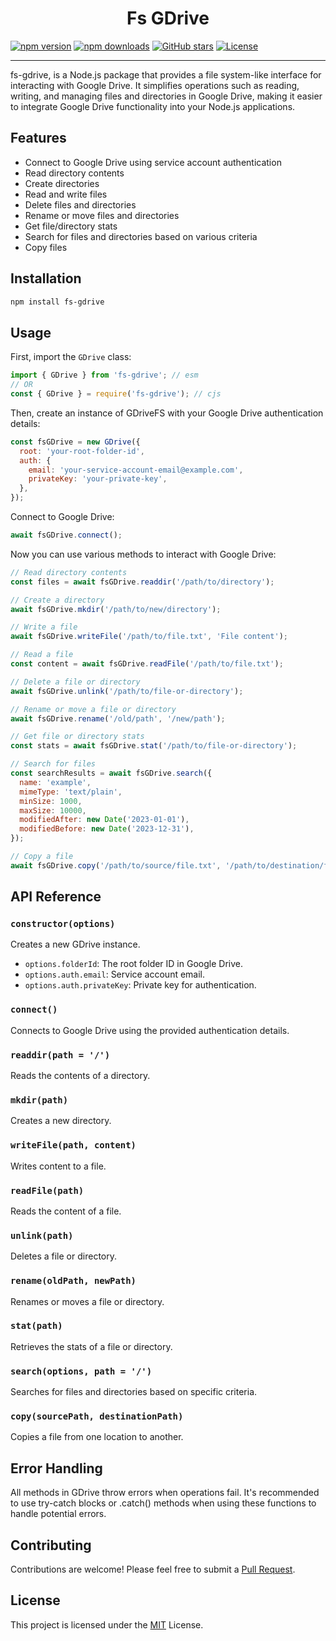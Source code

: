 <div align="center">
  <h1>Fs GDrive</h1>
</div>

[![npm version](https://img.shields.io/npm/v/fs-gdrive)](https://www.npmjs.com/package/fs-gdrive)
[![npm downloads](https://img.shields.io/npm/dm/fs-gdrive)](https://www.npmjs.com/package/fs-gdrive)
[![GitHub stars](https://img.shields.io/github/stars/wo6zz/fs-gdrive?style=social)](https://github.com/wo6zz/fs-gdrive/stargazers)
[![License](https://img.shields.io/github/license/wo6zz/fs-gdrive)](https://github.com/wo6zz/fs-gdrive/blob/main/LICENSE)

---

fs-gdrive, is a Node.js package that provides a file system-like interface for interacting with Google Drive. It simplifies operations such as reading, writing, and managing files and directories in Google Drive, making it easier to integrate Google Drive functionality into your Node.js applications.

## Features

- Connect to Google Drive using service account authentication
- Read directory contents
- Create directories
- Read and write files
- Delete files and directories
- Rename or move files and directories
- Get file/directory stats
- Search for files and directories based on various criteria
- Copy files

## Installation

```bash
npm install fs-gdrive
```

## Usage

First, import the `GDrive` class:

```javascript
import { GDrive } from 'fs-gdrive'; // esm
// OR
const { GDrive } = require('fs-gdrive'); // cjs
```

Then, create an instance of GDriveFS with your Google Drive authentication details:

```javascript
const fsGDrive = new GDrive({
  root: 'your-root-folder-id',
  auth: {
    email: 'your-service-account-email@example.com',
    privateKey: 'your-private-key',
  },
});
```

Connect to Google Drive:

```javascript
await fsGDrive.connect();
```

Now you can use various methods to interact with Google Drive:

```javascript
// Read directory contents
const files = await fsGDrive.readdir('/path/to/directory');

// Create a directory
await fsGDrive.mkdir('/path/to/new/directory');

// Write a file
await fsGDrive.writeFile('/path/to/file.txt', 'File content');

// Read a file
const content = await fsGDrive.readFile('/path/to/file.txt');

// Delete a file or directory
await fsGDrive.unlink('/path/to/file-or-directory');

// Rename or move a file or directory
await fsGDrive.rename('/old/path', '/new/path');

// Get file or directory stats
const stats = await fsGDrive.stat('/path/to/file-or-directory');

// Search for files
const searchResults = await fsGDrive.search({
  name: 'example',
  mimeType: 'text/plain',
  minSize: 1000,
  maxSize: 10000,
  modifiedAfter: new Date('2023-01-01'),
  modifiedBefore: new Date('2023-12-31'),
});

// Copy a file
await fsGDrive.copy('/path/to/source/file.txt', '/path/to/destination/file.txt');
```

## API Reference

### `constructor(options)`

Creates a new GDrive instance.

- `options.folderId`: The root folder ID in Google Drive.
- `options.auth.email`: Service account email.
- `options.auth.privateKey`: Private key for authentication.

### `connect()`

Connects to Google Drive using the provided authentication details.

### `readdir(path = '/')`

Reads the contents of a directory.

### `mkdir(path)`

Creates a new directory.

### `writeFile(path, content)`

Writes content to a file.

### `readFile(path)`

Reads the content of a file.

### `unlink(path)`

Deletes a file or directory.

### `rename(oldPath, newPath)`

Renames or moves a file or directory.

### `stat(path)`

Retrieves the stats of a file or directory.

### `search(options, path = '/')`

Searches for files and directories based on specific criteria.

### `copy(sourcePath, destinationPath)`

Copies a file from one location to another.

## Error Handling

All methods in GDrive throw errors when operations fail. It's recommended to use try-catch blocks or .catch() methods when using these functions to handle potential errors.

## Contributing

Contributions are welcome! Please feel free to submit a [Pull Request](https://github.com/wo6zz/gdrive-fs/pulls).

## License

This project is licensed under the [MIT](./LICENSE) License.
